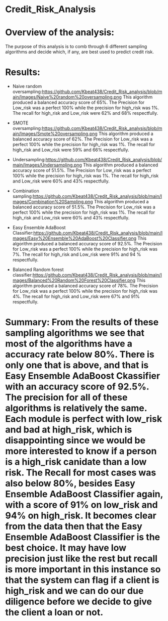 # Credit_Risk_Analysis

# Overview of the analysis: 
The purpose of this analysis is to comb through 6 different sampling algorithms and decide which, if any, are best used to predict credit risk. 

# Results:

- Naive random oversampling:https://github.com/Kbeat438/Credit_Risk_analysis/blob/main/Images/Naive%20random%20oversampling.png
This algorithm produced a balanced accuracy score of 65%. The Precision for Low_risk was a perfect 100% while the precision for high_risk was 1%. The recall for high_risk and Low_risk were 62% and 68% respectfully. 

- SMOTE oversampling:https://github.com/Kbeat438/Credit_Risk_analysis/blob/main/Images/Smote%20oversampling.png
This algorithm produced a balanced accuracy score of 62%. The Precision for Low_risk was a perfect 100% while the precision for high_risk was 1%. The recall for high_risk and Low_risk were 59% and 66% respectfully. 

- Undersampling:https://github.com/Kbeat438/Credit_Risk_analysis/blob/main/Images/Undersampling.png
This algorithm produced a balanced accuracy score of 51.5%. The Precision for Low_risk was a perfect 100% while the precision for high_risk was 1%. The recall for high_risk and Low_risk were 60% and 43% respectfully. 

- Combination sampling:https://github.com/Kbeat438/Credit_Risk_analysis/blob/main/Images/Combination%20Sampling.png
This algorithm produced a balanced accuracy score of 51.5%. The Precision for Low_risk was a perfect 100% while the precision for high_risk was 1%. The recall for high_risk and Low_risk were 60% and 43% respectfully. 

- Easy Ensemble AdaBoost Classifier:https://github.com/Kbeat438/Credit_Risk_analysis/blob/main/Images/Easy%20Ensemble%20AdaBoost%20Classifier.png
This algorithm produced a balanced accuracy score of 92.5%. The Precision for Low_risk was a perfect 100% while the precision for high_risk was 7%. The recall for high_risk and Low_risk were 91% and 94 % respectfully. 

- Balanced Random forest classifier:https://github.com/Kbeat438/Credit_Risk_analysis/blob/main/Images/Balanced%20Random%20Forest%20Classifier.png
This algorithm produced a balanced accuracy score of 78%. The Precision for Low_risk was a perfect 100% while the precision for high_risk was 4%. The recall for high_risk and Low_risk were 67% and 91% respectfully. 


# Summary: From the results of these sampling algorithms we see that most of the algorithms have a accuracy rate below 80%. There is only one that is above, and that is Easy Ensemble AdaBoost Ckassifier with an accuracy score of 92.5%. The precision for all of these algorithms is relatively the same. Each module is perfect with low_risk and bad at high_risk, which is disappointing since we would be more interested to know if a person is a high_risk canidate than a low risk. The Recall for most cases was also below 80%, besides Easy Ensemble AdaBoost Classifier again, with a score of 91% on low_risk and 94% on high_risk. It becomes clear from the data then that the Easy Ensemble AdaBoost Classifier is the best choice. It may have low precision just like the rest but recall is more important in this instance so that the system can flag if a client is high_risk and we can do our due diligence before we decide to give the client a loan or not. 
